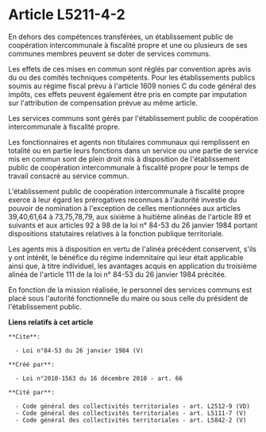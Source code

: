 # Article L5211-4-2

En dehors des compétences transférées, un établissement public de coopération intercommunale à fiscalité propre et une ou
plusieurs de ses communes membres peuvent se doter de services communs. 

Les effets de ces mises en commun sont réglés par convention après avis du ou des comités techniques compétents. Pour les
établissements publics soumis au régime fiscal prévu à l'article 1609 nonies C du code général des impôts, ces effets peuvent
également être pris en compte par imputation sur l'attribution de compensation prévue au même article. 

Les services communs sont gérés par l'établissement public de coopération intercommunale à fiscalité propre. 

Les fonctionnaires et agents non titulaires communaux qui remplissent en totalité ou en partie leurs fonctions dans un
service ou une partie de service mis en commun sont de plein droit mis à disposition de l'établissement public de coopération
intercommunale à fiscalité propre pour le temps de travail consacré au service commun.

L'établissement public de coopération intercommunale à fiscalité propre exerce à leur égard les prérogatives reconnues à
l'autorité investie du pouvoir de nomination à l'exception de celles mentionnées aux articles 39,40,61,64 à 73,75,78,79, aux
sixième à huitième alinéas de l'article 89 et suivants et aux articles 92 à 98 de la loi n° 84-53 du 26 janvier 1984 portant
dispositions statutaires relatives à la fonction publique territoriale. 

Les agents mis à disposition en vertu de l'alinéa précédent conservent, s'ils y ont intérêt, le bénéfice du régime
indemnitaire qui leur était applicable ainsi que, à titre individuel, les avantages acquis en application du troisième alinéa
de l'article 111 de la loi n° 84-53 du 26 janvier 1984 précitée. 

En fonction de la mission réalisée, le personnel des services communs est placé sous l'autorité fonctionnelle du maire ou
sous celle du président de l'établissement public.

**Liens relatifs à cet article**

	**Cite**:

	  - Loi n°84-53 du 26 janvier 1984 (V)

	**Créé par**:

	  - Loi n°2010-1563 du 16 décembre 2010 - art. 66

	**Cité par**:

	  - Code général des collectivités territoriales - art. L2512-9 (VD)
	  - Code général des collectivités territoriales - art. L5111-7 (V)
	  - Code général des collectivités territoriales - art. L5842-2 (V)
